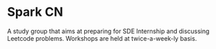 # Spark CN

A study group that aims at preparing for SDE Internship and discussing Leetcode problems. Workshops are held at twice-a-week-ly basis.